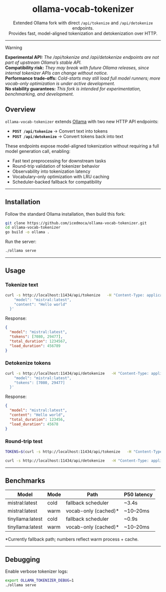 <div align="center">
  <h1>ollama-vocab-tokenizer</h1>
  <p>
    Extended Ollama fork with direct <code>/api/tokenize</code> and <code>/api/detokenize</code> endpoints.<br/>
    Provides fast, model-aligned tokenization and detokenization over HTTP.
  </p>
</div>

---


> [!WARNING]  
> **Experimental API:** *The /api/tokenize and /api/detokenize endpoints are not part of upstream Ollama’s stable API.*  
> **Compatibility risk:** *They may break with future Ollama releases, since internal tokenizer APIs can change without notice.*  
> **Performance trade-offs:** *Cold-starts may still load full model runners; more vocab-only optimization is under active development.*  
> **No stability guarantees:** *This fork is intended for experimentation, benchmarking, and development.*  



## Overview

`ollama-vocab-tokenizer` extends [Ollama](https://github.com/ollama/ollama) with two new HTTP API endpoints:

- **`POST /api/tokenize`** → Convert text into tokens
- **`POST /api/detokenize`** → Convert tokens back into text

These endpoints expose model-aligned tokenization without requiring a full model generation call, enabling:

- Fast text preprocessing for downstream tasks
- Round-trip validation of tokenizer behavior
- Observability into tokenization latency
- Vocabulary-only optimization with LRU caching
- Scheduler-backed fallback for compatibility

---

## Installation

Follow the standard Ollama installation, then build this fork:

```bash
git clone https://github.com/icedmoca/ollama-vocab-tokenizer.git
cd ollama-vocab-tokenizer
go build -o ollama .
```

Run the server:

```bash
./ollama serve
```

---

## Usage

### Tokenize text

```bash
curl -s http://localhost:11434/api/tokenize   -H "Content-Type: application/json"   -d '{
    "model": "mistral:latest",
    "content": "Hello world"
  }'
```

Response:

```json
{
  "model": "mistral:latest",
  "tokens": [7080, 29477],
  "total_duration": 1234567,
  "load_duration": 456789
}
```

### Detokenize tokens

```bash
curl -s http://localhost:11434/api/detokenize   -H "Content-Type: application/json"   -d '{
    "model": "mistral:latest",
    "tokens": [7080, 29477]
  }'
```

Response:

```json
{
  "model": "mistral:latest",
  "content": "Hello world",
  "total_duration": 123456,
  "load_duration": 45678
}
```

### Round-trip test

```bash
TOKENS=$(curl -s http://localhost:11434/api/tokenize   -H "Content-Type: application/json"   -d '{"model": "mistral:latest", "content": "Hello world"}' | jq -r '.tokens')

curl -s http://localhost:11434/api/detokenize   -H "Content-Type: application/json"   -d "{"model": "mistral:latest", "tokens": $TOKENS}" | jq -r '.content'
```

---

## Benchmarks

| Model            | Mode | Path                 | P50 latency |
|------------------|------|----------------------|-------------|
| mistral:latest   | cold | fallback scheduler   | ~3.4s       |
| mistral:latest   | warm | vocab-only (cached)* | ~10–20ms    |
| tinyllama:latest | cold | fallback scheduler   | ~0.9s       |
| tinyllama:latest | warm | vocab-only (cached)* | ~10–20ms    |

\*Currently fallback path; numbers reflect warm process + cache.

---

## Debugging

Enable verbose tokenizer logs:

```bash
export OLLAMA_TOKENIZER_DEBUG=1
./ollama serve
```

